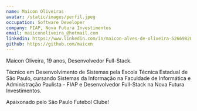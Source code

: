```yaml
---
name: Maicon Oliveiras
avatar: /static/images/perfil.jpeg
occupation: Software Developer
company: FIAP, Nova Futura Investimentos
email: maiiconoliveira_@hotmail.com
linkedin: https://www.linkedin.com/in/maicon-alves-de-oliveira-526698203/
github: https://github.com/maicxn
---
```


Maicon Oliveira, 19 anos, Desenvolvedor Full-Stack.

Técnico em Desenvolvimento de Sistemas pela Escola Técnica Estadual de São Paulo, cursando Sistemas da Informação na Faculdade de Informática e Administração Paulista - FIAP e Desenvolvedor Full-Stack na Nova Futura Investimentos.

Apaixonado pelo São Paulo Futebol Clube!
